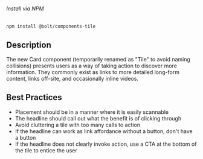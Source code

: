 ###### Install via NPM

```
npm install @bolt/components-tile
```

## Description

The new Card component (temporarily renamed as "Tile" to avoid naming collisions) presents users as a way of taking action to discover more information. They commonly exist as links to more detailed long-form content, links off-site, and occasionally inline videos.

## Best Practices

- Placement should be in a manner where it is easily scannable
- The headline should call out what the benefit is of clicking through
- Avoid cluttering a tile with too many calls to action
- If the headline can work as link affordance without a button, don't have a button
- If the headline does not clearly invoke action, use a CTA at the bottom of the tile to entice the user

